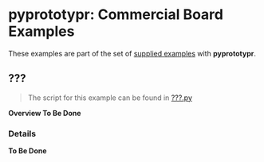 # pyprototypr: Commercial Board Examples

These examples are part of the set of [supplied examples](index.md) with **pyprototypr**.


## ???

> The script for this example can be found in [???.py](../../examples/boards/commercial/???.py)

**Overview To Be Done**

### Details

**To Be Done**
